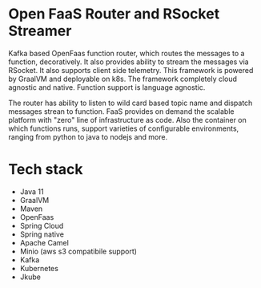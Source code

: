 # Open FaaS Router and RSocket Streamer

Kafka based OpenFaas function router, which routes the messages to a function, decoratively. It also provides ability to
stream the messages via RSocket. It also supports client side telemetry. This framework is powered by GraalVM and
deployable on k8s. The framework completely cloud agnostic and native. Function support is language agnostic.

The router has ability to listen to wild card based topic name and dispatch messages strean to function. FaaS provides
on demand the scalable platform with "zero" line of infrastructure as code. Also the container on which functions runs,
support varieties of configurable environments, ranging from python to java to nodejs and more.

# Tech stack

- Java 11
- GraalVM
- Maven
- OpenFaas
- Spring Cloud
- Spring native
- Apache Camel
- Minio (aws s3 compatibile support)
- Kafka
- Kubernetes
- Jkube

